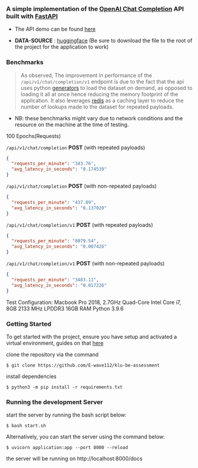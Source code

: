 ### A simple implementation of the  [OpenAI Chat Completion](https://platform.openai.com/docs/guides/gpt/chat-completions-api) API built with [FastAPI](https://fastapi.tiangolo.com/) 

* The API demo can be found [here](https://www.loom.com/share/5e1ba34ea2ac4f3694e54376f8f4104d?sid=f93b6795-357f-48cc-92b3-9178262de767)

* **DATA-SOURCE** : [huggingface](https://huggingface.co/datasets/anon8231489123/ShareGPT_Vicuna_unfiltered/blob/main/ShareGPT_V3_unfiltered_cleaned_split.json) (Be sure to download the file to the root of the project for the application to work)

### Benchmarks

> As observed, The improvement in performance of the `/api/v1/chat/completion/v1` endpoint is due to the fact that the api uses python [generators](https://realpython.com/introduction-to-python-generators/) to load the dataset on demand, as opposed to loading it all at once hence reducing the memory footprint of the application. It also leverages [redis](https://redis.io) as a caching layer to reduce the number of lookups made to the dataset for repeated payloads.

- NB: these benchmarks might vary due to network conditions and the resource on the machine at the time of testing.

100 Epochs(Requests)

`/api/v1/chat/completion` **POST** (with repeated payloads)

```json
{
  "requests_per_minute": "343.76",
  "avg_latency_in_seconds": "0.174539"
}
```

`/api/v1/chat/completion` **POST** (with non-repeated payloads)

```json
{
  "requests_per_minute": "437.89",
  "avg_latency_in_seconds": "0.137020"
}
```

`/api/v1/chat/completion/v1` **POST** (with repeated payloads)

```json
{
  "requests_per_minute": "8079.54",
  "avg_latency_in_seconds": "0.007426"
}
```

`/api/v1/chat/completion/v1` **POST** (with non-repeated payloads)


```json
{
  "requests_per_minute": "3483.11",
  "avg_latency_in_seconds": "0.017226"
}
```


Test Configuration: Macbook Pro 2018, 2.7GHz Quad-Core Intel Core i7, 8GB 2133 MHz LPDDR3 16GB RAM Python 3.9.6


### Getting Started

To get started with the project, ensure you have setup and activated a virtual environment, guides on that [here](https://realpython.com/python-virtual-environments-a-primer/)

clone the repository via the command



```
$ git clone https://github.com/E-wave112/klu-be-assessment
```

install dependencies

```
$ python3 -m pip install -r requirements.txt
```

### Running the development Server

start the server by running the bash script below:
```
$ bash start.sh
```

Alternatively, you can start the server using the command below:
```
$ uvicorn application:app --port 8000 --reload
```

the server will be running on http://localhost:8000/docs
